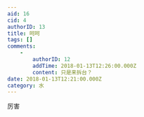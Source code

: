 ```yaml
---
aid: 16
cid: 4
authorID: 13
title: 呵呵
tags: []
comments:
    -
        authorID: 12
        addTime: 2018-01-13T12:26:00.000Z
        content: 只是来拆台？
date: 2018-01-13T12:21:00.000Z
category: 水
---
```


厉害
